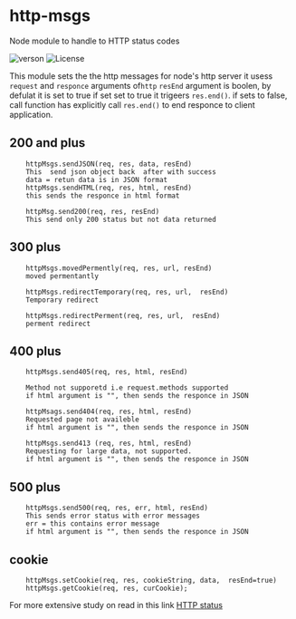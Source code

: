# http-msgs
Node module to handle to  HTTP status codes

![verson](https://img.shields.io/badge/version-1.0.2-green.svg)
![License](https://img.shields.io/badge/License-MIT-yellowgreen.svg)

This module sets the the http messages for node's http server
it usess `request` and `responce` arguments of`http` 
`resEnd` argument is boolen, by defulat it  is set to true
if set set to true it trigeers `res.end()`. if sets to false, call function has explicitly call `res.end()` to end responce to client application. 

## 200 and plus
```
    httpMsgs.sendJSON(req, res, data, resEnd)
    This  send json object back  after with success 
    data = retun data is in JSON format
    httpMsgs.sendHTML(req, res, html, resEnd)
    this sends the responce in html format
```
```
    httpMsg.send200(req, res, resEnd)
    This send only 200 status but not data returned 
```
## 300  plus
```
    httpMsgs.movedPermently(req, res, url, resEnd)
    moved permentantly
```
```
    httpMsgs.redirectTemporary(req, res, url,  resEnd)
    Temporary redirect
```

```
    httpMsgs.redirectPerment(req, res, url,  resEnd)
    perment redirect
```

## 400 plus
```
    httpMsgs.send405(req, res, html, resEnd)
    
    Method not supporetd i.e request.methods supported
    if html argument is "", then sends the responce in JSON
```
    
```
    httpMsags.send404(req, res, html, resEnd)
    Requested page not availeble
    if html argument is "", then sends the responce in JSON
```
```
    httpMsgs.send413 (req, res, html, resEnd)
    Requesting for large data, not supported.
    if html argument is "", then sends the responce in JSON
```

## 500 plus

```
    httpMsgs.send500(req, res, err, html, resEnd)
    This sends error status with error messages
    err = this contains error message
    if html argument is "", then sends the responce in JSON
```

## cookie
```
    httpMsgs.setCookie(req, res, cookieString, data,  resEnd=true)
    httpMsgs.getCookie(req, res, curCookie);
```
For more extensive study on  read in this link [HTTP status](https://en.wikipedia.org/wiki/List_of_HTTP_status_codes)